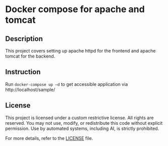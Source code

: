 # Docker compose for apache and tomcat

## Description

This project covers setting up apache httpd for the frontend and apache tomcat for the backend.

## Instruction

Run ```docker-compose up –d``` to get accessible application via http://localhost/sample/

## License

This project is licensed under a custom restrictive license. All rights are reserved. You may not use, modify, or redistribute this code without explicit permission. Use by automated systems, including AI, is strictly prohibited.

For more details, refer to the [LICENSE](./LICENSE) file.
